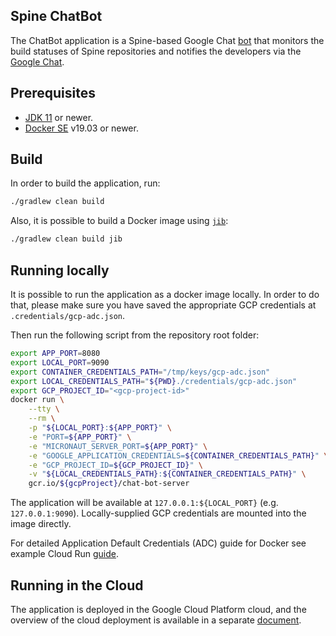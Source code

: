 Spine ChatBot
-------

The ChatBot application is a Spine-based Google Chat [bot][chatbot-concepts] that
monitors the build statuses of Spine repositories and notifies the developers
via the [Google Chat][google-chat].

[chatbot-concepts]: https://developers.google.com/hangouts/chat/concepts/bots
[google-chat]: https://chat.google.com/

## Prerequisites

* [JDK 11][jdk11] or newer.
* [Docker SE][docker] v19.03 or newer.

[docker]: https://docs.docker.com/get-docker/
[jdk11]: https://docs.aws.amazon.com/corretto/latest/corretto-11-ug/downloads-list.html

## Build

In order to build the application, run:

```bash
./gradlew clean build
```

Also, it is possible to build a Docker image using [`jib`][jib]:

```bash
./gradlew clean build jib
```

[jib]: https://github.com/GoogleContainerTools/jib

## Running locally 

It is possible to run the application as a docker image locally. In order to do that, please make
sure you have saved the appropriate GCP credentials at `.credentials/gcp-adc.json`.

Then run the following script from the repository root folder:

```bash
export APP_PORT=8080
export LOCAL_PORT=9090
export CONTAINER_CREDENTIALS_PATH="/tmp/keys/gcp-adc.json"
export LOCAL_CREDENTIALS_PATH="${PWD}./credentials/gcp-adc.json"
export GCP_PROJECT_ID="<gcp-project-id>"
docker run \
    --tty \
    --rm \
    -p "${LOCAL_PORT}:${APP_PORT}" \
    -e "PORT=${APP_PORT}" \
    -e "MICRONAUT_SERVER_PORT=${APP_PORT}" \
    -e "GOOGLE_APPLICATION_CREDENTIALS=${CONTAINER_CREDENTIALS_PATH}" \
    -e "GCP_PROJECT_ID=${GCP_PROJECT_ID}" \
    -v "${LOCAL_CREDENTIALS_PATH}:${CONTAINER_CREDENTIALS_PATH}" \
    gcr.io/${gcpProject}/chat-bot-server
```

The application will be available at `127.0.0.1:${LOCAL_PORT}` (e.g. `127.0.0.1:9090`). 
Locally-supplied GCP credentials are mounted into the image directly.

For detailed Application Default Credentials (ADC) guide for Docker see example 
Cloud Run [guide][cloud-run-local-guide].

[cloud-run-local-guide]: https://cloud.google.com/run/docs/testing/local#running_locally_using_docker_with_access_to_services

## Running in the Cloud

The application is deployed in the Google Cloud Platform cloud, and the overview of the 
cloud deployment is available in a separate [document](ENVIRONMENT.md).
